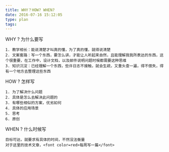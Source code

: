 ```yaml
---
title: WHY？HOW? WHEN?
date: 2016-07-16 15:12:05
type: plan
tags:
---
```


WHY ? 为什么要写

    1. 教学相长：能说清楚才叫真的懂，为了真的懂，就得说清楚
    2. 文案套路：写一个东西，要怎么讲，才能让人听起来自然，且能理解我我所表达的东西，这个很重要，在工作中，设计文档，以及邮件说明问题时候都需要这种思维
    3. 知识沉淀：已经理解一个东西，些许日志不接触，就会生疏，又重头查一遍，得不偿失，得有一个地方去整理这些东西


HOW ? 怎样写

    1. 为了解决什么问题
    2. 具体是怎么去解决此问题的
    3. 有哪些相似的方案，优劣如何
    4. 具体的应用场景
    5. 思考
    6. 原创



WHEN ? 什么时候写

    目标可达，就要求有具体的时间，不然没法衡量
    对于这里的技术文章，<font color=red>每周写一篇</font>
